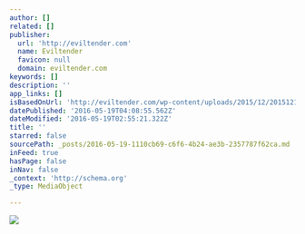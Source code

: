 ```yaml
---
author: []
related: []
publisher:
  url: 'http://eviltender.com'
  name: Eviltender
  favicon: null
  domain: eviltender.com
keywords: []
description: ''
app_links: []
isBasedOnUrl: 'http://eviltender.com/wp-content/uploads/2015/12/20151214_235619_8259_777552-768x768.jpeg'
datePublished: '2016-05-19T04:08:55.562Z'
dateModified: '2016-05-19T02:55:21.322Z'
title: ''
starred: false
sourcePath: _posts/2016-05-19-1110cb69-c6f6-4b24-ae3b-2357787f62ca.md
inFeed: true
hasPage: false
inNav: false
_context: 'http://schema.org'
_type: MediaObject

---
```

<article style=""><img src="http://eviltender.com/wp-content/uploads/2015/12/20151214_235619_8259_777552-768x768.jpeg" /></article>